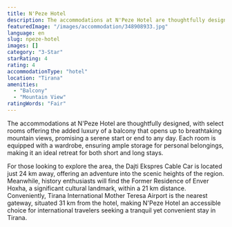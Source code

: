 ```yaml
---
title: N'Peze Hotel
description: The accommodations at N'Peze Hotel are thoughtfully designed, with select rooms offering the added luxury of a balcony that opens up to breathtaking mountain vi
featuredImage: "/images/accommodation/348908933.jpg"
language: en
slug: npeze-hotel
images: []
category: "3-Star"
starRating: 4
rating: 4
accommodationType: "hotel"
location: "Tirana"
amenities:
  - "Balcony"
  - "Mountain View"
ratingWords: "Fair"
---
```


The accommodations at N'Peze Hotel are thoughtfully designed, with select rooms offering the added luxury of a balcony that opens up to breathtaking mountain views, promising a serene start or end to any day. Each room is equipped with a wardrobe, ensuring ample storage for personal belongings, making it an ideal retreat for both short and long stays.

For those looking to explore the area, the Dajti Ekspres Cable Car is located just 24 km away, offering an adventure into the scenic heights of the region. Meanwhile, history enthusiasts will find the Former Residence of Enver Hoxha, a significant cultural landmark, within a 21 km distance. Conveniently, Tirana International Mother Teresa Airport is the nearest gateway, situated 31 km from the hotel, making N'Peze Hotel an accessible choice for international travelers seeking a tranquil yet convenient stay in Tirana.

